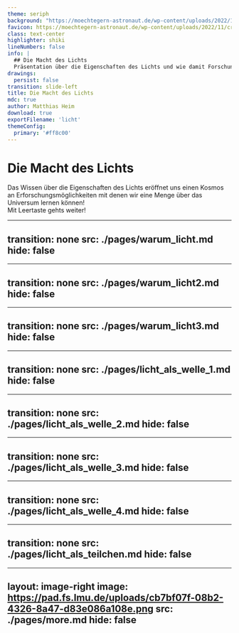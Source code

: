 ```yaml
---
theme: seriph
background: "https://moechtegern-astronaut.de/wp-content/uploads/2022/11/pexels-dobromir-hristov-3845162-2048x1536.jpg"
favicon: https://moechtegern-astronaut.de/wp-content/uploads/2022/11/cropped-logo-1-e1669834567821.png
class: text-center
highlighter: shiki
lineNumbers: false
info: |
  ## Die Macht des Lichts
  Präsentation über die Eigenschaften des Lichts und wie damit Forschung betrieben werden kann
drawings:
  persist: false
transition: slide-left
title: Die Macht des Lichts
mdc: true
author: Matthias Heim
download: true
exportFilename: 'licht'
themeConfig:
  primary: '#ff8c00'
---
```


#

<div class="">
<h1 class="mt-10">Die Macht des Lichts</h1>
<div class="mt-15 opacity-60">
Das Wissen über die Eigenschaften des Lichts eröffnet uns einen Kosmos an Erforschungsmöglichkeiten mit denen wir eine Menge über das Universum lernen können!
</div>
<!-- Supervisors: Dr. Sven Krippendorf, Prof. Jochen Weller -->


<div class="pt-12">
  <span @click="$slidev.nav.next" class="px-2 py-1 rounded cursor-pointer" hover="bg-white bg-opacity-10">
    Mit Leertaste gehts weiter! <carbon:arrow-right class="inline"/>
  </span>
</div>

<!-- <div class="abs-br m-6 flex gap-2">
  <a href="https://github.com/HiaslHoam/slidev_cluster_masses_dl" target="_blank" alt="GitHub" title="Open in GitHub"
    class="text-xl slidev-icon-btn opacity-50 !border-none !hover:text-white">
    <carbon-logo-github />
  </a>
</div> -->
</div>
<!--
The last comment block of each slide will be treated as slide notes. It will be visible and editable in Presenter Mode along with the slide. [Read more in the docs](https://sli.dev/guide/syntax.html#notes)
-->

---
transition: none
src: ./pages/warum_licht.md
hide: false
---

---
transition: none
src: ./pages/warum_licht2.md
hide: false
---

---
transition: none
src: ./pages/warum_licht3.md
hide: false
---

---
transition: none
src: ./pages/licht_als_welle_1.md
hide: false
---

---
transition: none
src: ./pages/licht_als_welle_2.md
hide: false
---

---
transition: none
src: ./pages/licht_als_welle_3.md
hide: false
---

---
transition: none
src: ./pages/licht_als_welle_4.md
hide: false
---

---
transition: none
src: ./pages/licht_als_teilchen.md
hide: false
---

---
layout: image-right
image: https://pad.fs.lmu.de/uploads/cb7bf07f-08b2-4326-8a47-d83e086a108e.png
src: ./pages/more.md
hide: false
---


